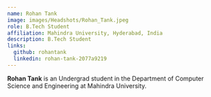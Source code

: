 ```yaml
---
name: Rohan Tank
image: images/Headshots/Rohan_Tank.jpeg
role: B.Tech Student
affiliation: Mahindra University, Hyderabad, India
description: B.Tech Student
links:
  github: rohantank
  linkedin: rohan-tank-2077a9219
---
```


**Rohan Tank** is an Undergrad student in the Department of Computer Science and Engineering at Mahindra University.
